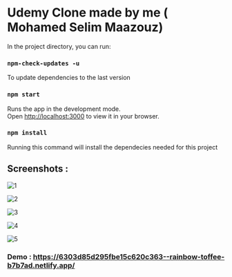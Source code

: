 # Udemy Clone made by me ( Mohamed Selim Maazouz)

In the project directory, you can run:

### `npm-check-updates -u`

To update dependencies to the last version 

### `npm start`

Runs the app in the development mode.\
Open [http://localhost:3000](http://localhost:3000) to view it in your browser.

### `npm install`

Running this command will install the dependecies needed for this project


## Screenshots :


![1](https://user-images.githubusercontent.com/71633887/185792470-32b17b32-87fa-41d7-ae7b-24b054d5c8c3.jpg)


![2](https://user-images.githubusercontent.com/71633887/185792471-ffe10e73-91e2-47fd-a466-ee37f1d33e8e.jpg)


![3](https://user-images.githubusercontent.com/71633887/185792473-79cd5590-fb63-4a53-a21f-4a7235cfd087.jpg)


![4](https://user-images.githubusercontent.com/71633887/185792474-741dd45f-037b-446a-8e28-3e342162337c.jpg)


![5](https://user-images.githubusercontent.com/71633887/185792478-df2d12f7-5a18-4dff-9a82-b19f7a436278.jpg)


### Demo : https://6303d85d295fbe15c620c363--rainbow-toffee-b7b7ad.netlify.app/
